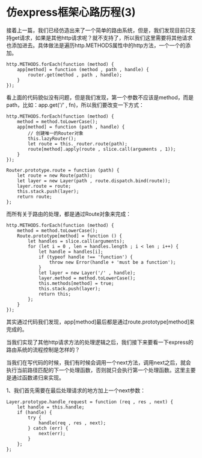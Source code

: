 # 仿express框架心路历程(3)
接着上一篇，我们已经仿造出来了一个简单的路由系统，但是，我们发现目前只支持get请求，如果是其他http请求呢？就不支持了，所以我们这里需要将其他请求也添加进去。具体做法是遍历http.METHODS属性中的http方法，一个一个的添加。
```
http.METHODS.forEach(function (method) {
    app[method] = function (method , path , handle) {
        router.get(method , path , handle);
    }
});
```
看上面的代码貌似没有问题，但是我们发现，第一个参数不应该是method，而是path，比如：app.get('/' , fn)，所以我们要改变一下方式：

```
http.METHODS.forEach(function (method) {
    method = method.toLowerCase();
    app[method] = function (path , handle) {
        // 创建唯一的Router对象
        this.lazyRouter();
        let route = this._router.route(path);
        route[method].apply(route , slice.call(arguments , 1));
    }
});
```

```
Router.prototype.route = function (path) {
    let route = new Route(path);
    let layer = new Layer(path , route.dispatch.bind(route));
    layer.route = route;
    this.stack.push(layer);
    return route;
};
```

而所有关于路由的处理，都是通过Route对象来完成：
```
http.METHODS.forEach(function (method) {
    method = method.toLowerCase();
    Route.prototype[method] = function () {
        let handles = slice.call(arguments);
        for (let i = 0 , len = handles.length ; i < len ; i++) {
            let handle = handles[i];
            if (typeof handle !== 'function') {
                throw new Error(handle + 'must be a function');
            }
            let layer = new Layer('/' , handle);
            layer.method = method.toLowerCase();
            this.methods[method] = true;
            this.stack.push(layer);
            return this;
        };
    }
});
```
其实通过代码我们发现，app[method]最后都是通过route.prototype[method]来完成的。

当我们实现了其他http请求方法的处理逻辑之后，我们接下来要看一下express的路由系统的流程控制是怎样的？

当我们在写代码的时候，我们有时候会调用一个next方法，调用next之后，就会执行当前路径匹配的下一个处理函数，否则就只会执行第一个处理函数。这里主要是通过函数递归来实现。

1、我们首先需要在最后处理请求的地方加上一个next参数：
```
Layer.prototype.handle_request = function (req , res , next) {
    let handle = this.handle;
    if (handle) {
        try {
            handle(req , res , next);
        } catch (err) {
            next(err);
        }
    };
};
```